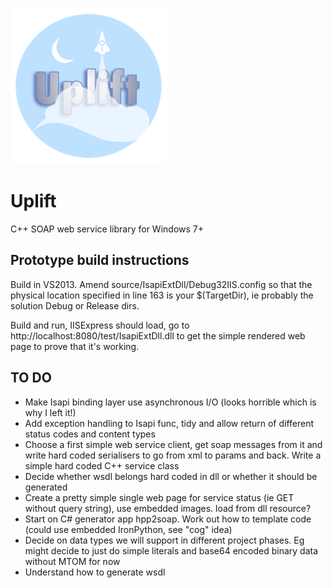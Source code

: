 ![](images/logo.png)

# Uplift

C++ SOAP web service library for Windows 7+

## Prototype build instructions

Build in VS2013. Amend source/IsapiExtDll/Debug32IIS.config so that the physical location specified in line 163 is your $(TargetDir), ie
probably the solution Debug or Release dirs.

Build and run, IISExpress should load, go to http://localhost:8080/test/IsapiExtDll.dll to get the simple rendered web page
to prove that it's working.

## TO DO

- Make Isapi binding layer use asynchronous I/O (looks horrible which is why I left it!)
- Add exception handling to Isapi func, tidy and allow return of different status codes and content types
- Choose a first simple web service client, get soap messages from it and write hard coded serialisers to go from xml to params and back. Write a simple hard coded C++ service class
- Decide whether wsdl belongs hard coded in dll or whether it should be generated
- Create a pretty simple single web page for service status (ie GET without query string), use embedded images. load from dll resource?
- Start on C# generator app hpp2soap. Work out how to template code (could use embedded IronPython, see "cog" idea)
- Decide on data types we will support in different project phases. Eg might decide to just do simple literals and base64 encoded binary data without MTOM for now
- Understand how to generate wsdl


